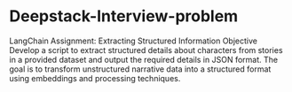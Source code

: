 # Deepstack-Interview-problem
LangChain Assignment: Extracting Structured Information Objective Develop a script to extract structured details about characters from stories in a provided dataset and output the required details in JSON format. The goal is to transform unstructured narrative data into a structured format using embeddings and processing techniques.

